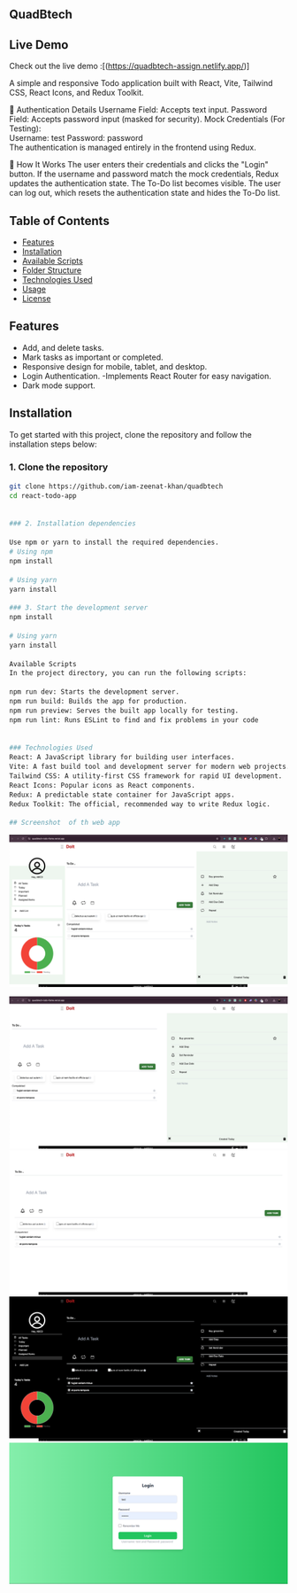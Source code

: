 ## QuadBtech

## Live Demo

Check out the live demo :[(https://quadbtech-assign.netlify.app/)]

A simple and responsive Todo application built with React, Vite, Tailwind CSS, React Icons, and Redux Toolkit.

🔑 Authentication Details
Username Field: Accepts text input.
Password Field: Accepts password input (masked for security).
Mock Credentials (For Testing):<br/>
Username: test
Password: password<br/>
The authentication is managed entirely in the frontend using Redux.<br/>

🚀 How It Works
The user enters their credentials and clicks the "Login" button.
If the username and password match the mock credentials, Redux updates the authentication state.
The To-Do list becomes visible.
The user can log out, which resets the authentication state and hides the To-Do list.

## Table of Contents

- [Features](#features)
- [Installation](#installation)
- [Available Scripts](#available-scripts)
- [Folder Structure](#folder-structure)
- [Technologies Used](#technologies-used)
- [Usage](#usage)
- [License](#license)

## Features

- Add, and delete tasks.
- Mark tasks as important or completed.
- Responsive design for mobile, tablet, and desktop.
- Login Authentication.
  -Implements React Router for easy navigation.
- Dark mode support.

## Installation

To get started with this project, clone the repository and follow the installation steps below:

### 1. Clone the repository

```bash
git clone https://github.com/iam-zeenat-khan/quadbtech
cd react-todo-app


### 2. Installation dependencies

Use npm or yarn to install the required dependencies.
# Using npm
npm install

# Using yarn
yarn install

### 3. Start the development server
npm install

# Using yarn
yarn install

Available Scripts
In the project directory, you can run the following scripts:

npm run dev: Starts the development server.
npm run build: Builds the app for production.
npm run preview: Serves the built app locally for testing.
npm run lint: Runs ESLint to find and fix problems in your code


### Technologies Used
React: A JavaScript library for building user interfaces.
Vite: A fast build tool and development server for modern web projects.
Tailwind CSS: A utility-first CSS framework for rapid UI development.
React Icons: Popular icons as React components.
Redux: A predictable state container for JavaScript apps.
Redux Toolkit: The official, recommended way to write Redux logic.

## Screenshot  of th web app
```

![Screenshot of the Todo App](./public/1.png)

![Screenshot of the Todo App](./public/2.png)
![Screenshot of the Todo App](./public/3.png)
![Screenshot of the Todo App](./public/4.png)
![Screenshot of the Todo App](./public/5.png)

```

```
